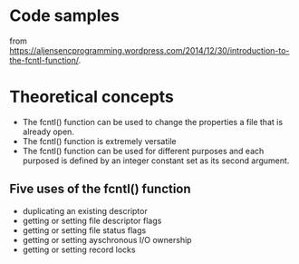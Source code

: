# Code samples 
from https://aljensencprogramming.wordpress.com/2014/12/30/introduction-to-the-fcntl-function/.

# Theoretical concepts
* The fcntl() function can be used to change the properties a file that is already open.
* The fcntl() function is extremely versatile
* The fcntl() function can be used for different purposes and each purposed is defined by an integer constant set as its second argument.

## Five uses of the fcntl() function
* duplicating an existing descriptor
* getting or setting file descriptor flags
* getting or setting file status flags
* getting or setting ayschronous I/O ownership
* getting or setting record locks 
